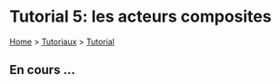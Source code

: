 # Tutorial 5: les acteurs **composites**

[Home](../../sitemap.md) > [Tutoriaux](../index.md) > [Tutorial](index.md)

## En cours ...